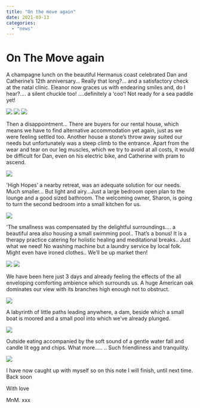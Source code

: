 ```yaml
---
title: "On the move again"
date: 2021-03-13
categories: 
  - "news"
---
```


# On The Move again

A champagne lunch on the beautiful Hermanus coast celebrated Dan and Catherine’s 12th anniversary… Really that long?… and a satisfactory check at the natal clinic. Eleanor now graces us with endearing smiles and, do I hear?…. a silent chuckle too! ….definitely a ‘coo’! Not ready for a sea paddle yet!

![](images/3424391c7d50159c87382cd5c0841423a4307766.jpg)
![](images/1645d74be10321696f1aa0763fb5e080ba430a0a.jpg)
![](images/446c14061b680fa81e1d74ea947d623d4c5ae183.jpg)

Then a disappointment… There are buyers for our rental house, which means we have to find alternative accommodation yet again, just as we were feeling settled too. Another house a stone’s throw away suited our needs but unfortunately was a steep climb to the entrance. Apart from the wear and tear on our leg muscles, which we try to avoid at all costs, it would be difficult for Dan, even on his electric bike, and Catherine with pram to ascend.

![](images/3baa44593ff69efadf20b8fbad04ab1fa02078f8.jpg)

'High Hopes’ a nearby retreat, was an adequate solution for our needs. Much smaller… But light and airy…Just a large bedroom open plan to the lounge and a good sized bathroom. The welcoming owner, Sharon, is going to turn the second bedroom into a small kitchen for us.

![](images/ea89fe04ab0c41bac76dcb5f970dc369dfb19dca.jpg)

  

'The smallness was compensated by the delightful surroundings…. a beautiful area also housing a small swimming pool.. That’s a bonus! It is a therapy practice catering for holistic healing and meditational breaks.. Just what we need! No washing machine but a laundry service by local folk. Might even have ironed clothes.. We’ll be up market then!

![](images/b05c45c67889783895c4c1e26f370999863ae309.jpg)
![](images/8ba5cf6123f2d6c3fd0eb6de5f4c494eec5b6f00.jpg)

We have been here just 3 days and already feeling the effects of the all enveloping comforting ambience which surrounds us. A huge American oak dominates our view with its branches high enough not to obstruct.

![](images/97f5b3df7b301190cf80481b54edc668714ae967.jpg)

A labyrinth of little paths leading anywhere, a dam, beside which a small boat is moored and a small pool into which we’ve already plunged.

![](images/110863b2a4ccd15ecc2fa1a66b7ec583282eb0e3.jpg)

Outside eating accompanied by the soft sound of a gentle water fall and candle lit egg and chips. What more….. .. Such friendliness and tranquility.

![](images/3d923b90e95c3f43322a0620c5a956aea60ebb07.jpg)

I have now caught up with myself so on this note I will finish, until next time. Back soon

With love

MnM. xxx
